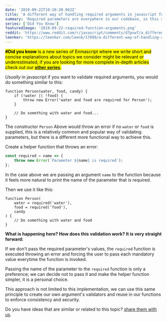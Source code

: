 ```yaml
---
date: '2019-09-22T10:10:30.962Z'
title: 'A different way of handling required arguments in javascript functions'
summary: 'Required parameters are everywhere in our codebase, in this short article we are going to explore a different way of handling them that might just be your new favorite approach.'
series: ['Did You Know']
featuredImage: '2019-09-22-required-function-arguments.png'
reddit: 'https://www.reddit.com/r/javascript/comments/d7pvw7/a_different_way_of_handling_required_arguments_in/'
leenker: 'https://leenker.com/leenk/17099/a-different-way-of-handling-required-arguments-in-javascript-functions'
---
```


<mark>**#Did you know** is a new series of Enmascript where we write short and concise explanations about topics we consider might be relevant or underestimated, if you are looking for more complete in-depth articles check out our **[other series](/series)**.</mark>

_Usually_ in javascript if you want to validate required arguments, you would do something similar to this:

```javascript{2,3,4}
function Person(water, food, candy) {
    if (!water || !food) {
        throw new Error('water and food are required for Person');
    }

    // Do something with water and food...
}
```

The constructor `Person` Above would throw an error if no `water` or `food` is supplied, this is a relatively common and popular way of validating parameters, but there is a different more functional way to achieve this.

Create a helper function that throws an error:

```javascript
const required = name => {
    throw new Error(`Parameter ${name} is required`);
};
```

In the case above we are passing an argument `name` to the function because it feels more natural to print the name of the parameter that is required.

Then we use it like this:

```javascript{2,3}
function Person(
    water = required('water'),
    food = required('food'),
    candy
) {
    // Do something with water and food
}
```

**What is happening here? How does this validation work? It is very straight forward:**

If we don't pass the required parameter's values, the `required` function is executed throwing an error and forcing the user to pass each mandatory value everytime the function is invoked.

Passing the name of the parameter to the `required` function is only a preference; we can decide not to pass it and make the helper function simpler, it is a personal choice.

This approach is not limited to this implementation, we can use this same principle to create our own argument's validators and reuse in our functions to enforce consistency and security.

Do you have ideas that are similar or related to this topic? [share them with us](https://www.reddit.com/r/javascript/comments/d7pvw7/a_different_way_of_handling_required_arguments_in/).
